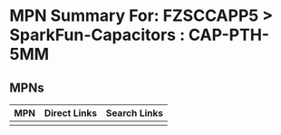 



# MPN Summary For: FZSCCAPP5 > SparkFun-Capacitors : CAP-PTH-5MM

## MPNs
  

|MPN|Direct Links|Search Links|
| :--- | :--- | :--- |
||||
